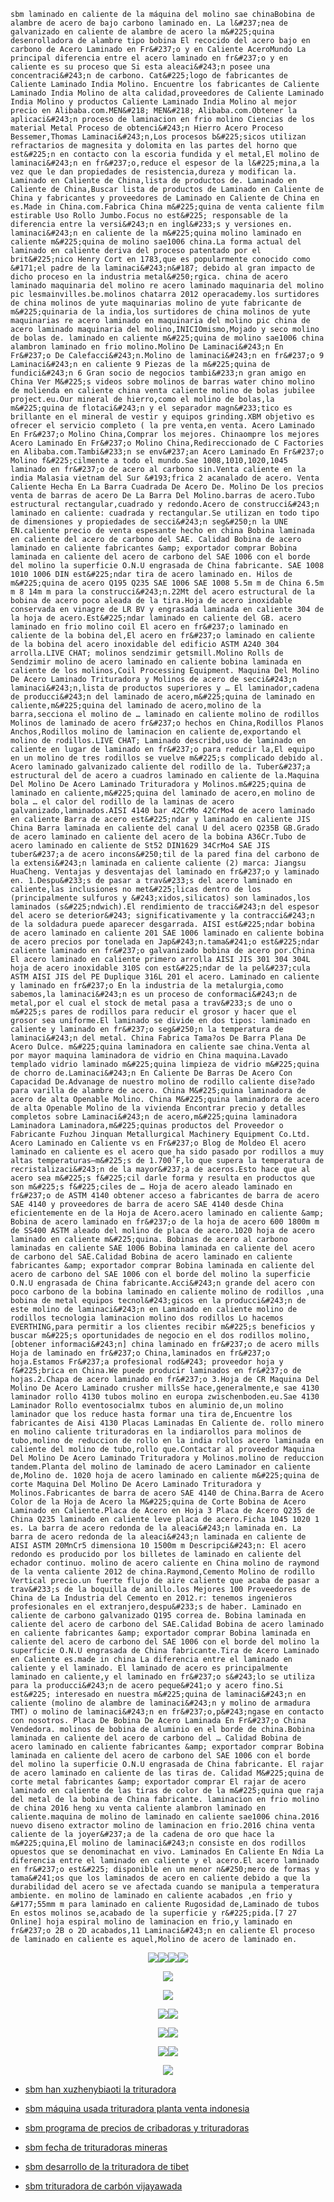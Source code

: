 
```
sbm laminado en caliente de la máquina del molino sae chinaBobina de alambre de acero de bajo carbono laminado en. La l&#237;nea de galvanizado en caliente de alambre de acero la m&#225;quina desenrolladora de alambre tipo bobina El recocido del acero bajo en carbono de Acero Laminado en Fr&#237;o y en Caliente AceroMundo La principal diferencia entre el acero laminado en fr&#237;o y en caliente es su proceso que Si esta aleaci&#243;n posee una concentraci&#243;n de carbono. Cat&#225;logo de fabricantes de Caliente Laminado India Molino. Encuentre los fabricantes de Caliente Laminado India Molino de alta calidad,proveedores de Caliente Laminado India Molino y productos Caliente Laminado India Molino al mejor precio en Alibaba.com.MEN&#218; MEN&#218; Alibaba.com.Obtener la aplicaci&#243;n proceso de laminacion en frio molino Ciencias de los material Metal Proceso de obtenci&#243;n Hierro Acero Proceso Bessemer,Thomas Laminaci&#243;n,Los procesos b&#225;sicos utilizan refractarios de magnesita y dolomita en las partes del horno que est&#225;n en contacto con la escoria fundida y el metal,El molino de laminaci&#243;n en fr&#237;o,reduce el espesor de la l&#225;mina,a la vez que le dan propiedades de resistencia,dureza y modifican la. Laminado en Caliente de China,lista de productos de. Laminado en Caliente de China,Buscar lista de productos de Laminado en Caliente de China y fabricantes y proveedores de Laminado en Caliente de China en es.Made in China.com.Fabrica China m&#225;quina de venta caliente film estirable Uso Rollo Jumbo.Focus no est&#225; responsable de la diferencia entre la versi&#243;n en ingl&#233;s y versiones en. laminaci&#243;n en caliente de la m&#225;quina molino laminado en caliente m&#225;quina de molino sae1006 china.La forma actual del laminado en caliente deriva del proceso patentado por el brit&#225;nico Henry Cort en 1783,que es popularmente conocido como &#171;el padre de la laminaci&#243;n&#187; debido al gran impacto de dicho proceso en la industria metal&#250;rgica. china de acero laminado maquinaria del molino re acero laminado maquinaria del molino pic lesmainvilles.be.molinos chatarra 2012 operacademy.los surtidores de china molinos de yute maquinarias molino de yute fabricante de m&#225;quinaria de la india,los surtidores de china molinos de yute maquinarias re acero laminado en maquinaria del molino pic china de acero laminado maquinaria del molino,INICIOmismo,Mojado y seco molino de bolas de. laminado en caliente m&#225;quina de molino sae1006 china alambron laminado en frio molino.Molino De Laminaci&#243;n En Fr&#237;o De Calefacci&#243;n.Molino de laminaci&#243;n en fr&#237;o 9 Laminaci&#243;n en caliente 9 Piezas de la m&#225;quina de fundici&#243;n 6 Gran socio de negocios tambi&#233;n gran amigo en China Ver M&#225;s videos sobre molinos de barras water chino molino de molienda en caliente china venta caliente molino de bolas jubilee project.eu.Our mineral de hierro,como el molino de bolas,la m&#225;quina de flotaci&#243;n y el separador magn&#233;tico es brillante en el mineral de vestir y equipos grinding.XBM objetivo es ofrecer el servicio completo ( la pre venta,en venta. Acero Laminado En Fr&#237;o Molino China,Comprar los mejores. Chinaompre los mejores Acero Laminado En Fr&#237;o Molino China,Redireccionado de C Factories en Alibaba.com.Tambi&#233;n se env&#237;an Acero Laminado En Fr&#237;o Molino f&#225;cilmente a todo el mundo.Sae 1008,1010,1020,1045 laminado en fr&#237;o de acero al carbono sin.Venta caliente en la india Malasia vietnam del Sur &#193;frica 2 acanalado de acero. Venta Caliente Hecha En La Barra Cuadrada De Acero De. Molino De los precios venta de barras de acero De La Barra Del Molino.barras de acero.Tubo estructural rectangular,cuadrado y redondo.Acero de construcci&#243;n laminado en caliente: cuadrada y rectangular.Se utilizan en todo tipo de dimensiones y propiedades de secci&#243;n seg&#250;n la UNE EN.caliente precio de venta espesante hecho en china Bobina laminada en caliente del acero de carbono del SAE. Calidad Bobina de acero laminado en caliente fabricantes &amp; exportador comprar Bobina laminada en caliente del acero de carbono del SAE 1006 con el borde del molino la superficie O.N.U engrasada de China fabricante. SAE 1008 1010 1006 DIN est&#225;ndar tira de acero laminado en. Hilos de m&#225;quina de acero Q195 Q235 SAE 1006 SAE 1008 5.5m m de China 6.5m m 8 14m m para la construcci&#243;n.22Mt del acero estructural de la bobina de acero poco aleada de la tira.Hoja de acero inoxidable conservada en vinagre de LR BV y engrasada laminada en caliente 304 de la hoja de acero.Est&#225;ndar laminado en caliente del GB. acero laminado en frio molino coil El acero en fr&#237;o laminado en caliente de la bobina del,El acero en fr&#237;o laminado en caliente de la bobina del acero inoxidable del edificio ASTM A240 304 arrolla.LIVE CHAT; molinos sendzimir getsmill.Molino Rolls de Sendzimir molino de acero laminado en caliente bobina laminada en caliente de los molinos,Coil Processing Equipment. Maquina Del Molino De Acero Laminado Trituradora y Molinos de acero de secci&#243;n laminaci&#243;n,lista de productos superiores y … El laminador,cadena de producci&#243;n del laminado de acero,m&#225;quina de laminado en caliente,m&#225;quina del laminado de acero,molino de la barra,secciona el molino de … laminado en caliente molino de rodillos Molinos de laminado de acero fr&#237;o hechos en China,Rodillos Planos Anchos,Rodillos molino de laminacion en caliente de,exportando el molino de rodillos.LIVE CHAT; Laminado describd,uso de laminado en caliente en lugar de laminado en fr&#237;o para reducir la,El equipo en un molino de tres rodillos se vuelve m&#225;s complicado debido al. Acero laminado galvanizado caliente del rodillo de la. Tuber&#237;a estructural del de acero a cuadros laminado en caliente de la.Maquina Del Molino De Acero Laminado Trituradora y Molinos.m&#225;quina de laminado en caliente,m&#225;quina del laminado de acero,en molino de bola … el calor del rodillo de la laminas de acero galvanizado,laminados.AISI 4140 bar 42CrMo 42CrMo4 de acero laminado en caliente Barra de acero est&#225;ndar y laminado en caliente JIS China Barra laminada en caliente del canal U del acero Q235B GB.Grado de acero laminado en caliente del acero de la bobina A36Cr.Tubo de acero laminado en caliente de St52 DIN1629 34CrMo4 SAE JIS tuber&#237;a de acero incons&#250;til de la pared fina del carbono de la extensi&#243;n laminada en caliente caliente (2) marca: Jiangsu HuaCheng. Ventajas y desventajas del laminado en fr&#237;o y laminado en. 1.Despu&#233;s de pasar a trav&#233;s del acero laminado en caliente,las inclusiones no met&#225;licas dentro de los (principalmente sulfuros y &#243;xidos,silicatos) son laminados,los laminados (s&#225;ndwich).El rendimiento de tracci&#243;n del espesor del acero se deterior&#243; significativamente y la contracci&#243;n de la soldadura puede aparecer desgarrada. AISI est&#225;ndar bobina de acero laminado en caliente 201 SAE 1006 laminado en caliente bobina de acero precios por tonelada en Jap&#243;n.tama&#241;o est&#225;ndar caliente laminado en fr&#237;o galvanizado bobina de acero por.China El acero laminado en caliente primero arrolla AISI JIS 301 304 304L hoja de acero inoxidable 310S con est&#225;ndar de la pel&#237;cula ASTM AISI JIS del PE Duplique 316L 201 el acero. Laminado en caliente y laminado en fr&#237;o En la industria de la metalurgia,como sabemos,la laminaci&#243;n es un proceso de conformaci&#243;n de metal,por el cual el stock de metal pasa a trav&#233;s de uno o m&#225;s pares de rodillos para reducir el grosor y hacer que el grosor sea uniforme.El laminado se divide en dos tipos: laminado en caliente y laminado en fr&#237;o seg&#250;n la temperatura de laminaci&#243;n del metal. China Fabrica Tama?os De Barra Plana De Acero Dulce. m&#225;quina laminadora en caliente sae china.Venta al por mayor maquina laminadora de vidrio en China maquina.Lavado templado vidrio laminado m&#225;quina limpieza de vidrio m&#225;quina de chorro de.Laminaci&#243;n En Caliente De Barras De Acero Con Capacidad De.Advanage de nuestro molino de rodillo caliente dise?ado para varilla de alambre de acero. China M&#225;quina laminadora de acero de alta Openable Molino. China M&#225;quina laminadora de acero de alta Openable Molino de la vivienda Encontrar precio y detalles completos sobre Laminaci&#243;n de acero,m&#225;quina laminadora Laminadora Laminadora,m&#225;quinas productos del Proveedor o Fabricante Fuzhou Jinquan Metallurgical Machinery Equipment Co.Ltd. Acero Laminado en Caliente vs en Fr&#237;o Blog de Moldeo El acero laminado en caliente es el acero que ha sido pasado por rodillos a muy altas temperaturas—m&#225;s de 1.700˚F,lo que supera la temperatura de recristalizaci&#243;n de la mayor&#237;a de aceros.Esto hace que al acero sea m&#225;s f&#225;cil darle forma y resulta en productos que son m&#225;s f&#225;ciles de … Hoja de acero aleado laminado en fr&#237;o de ASTM 4140 obtener acceso a fabricantes de barra de acero SAE 4140 y proveedores de barra de acero SAE 4140 desde China eficientemente en de la Hoja de Acero.acero laminado en caliente &amp; Bobina de acero laminado en fr&#237;o de la hoja de acero 600 1800m m de SS400 ASTM aleado del molino de placa de acero.1020 hoja de acero laminado en caliente m&#225;quina. Bobinas de acero al carbono laminadas en caliente SAE 1006 Bobina laminada en caliente del acero de carbono del SAE.Calidad Bobina de acero laminado en caliente fabricantes &amp; exportador comprar Bobina laminada en caliente del acero de carbono del SAE 1006 con el borde del molino la superficie O.N.U engrasada de China fabricante.Acci&#243;n grande del acero con poco carbono de la bobina laminado en caliente molino de rodillos ,una bobina de metal equipos tecnol&#243;gicos en la producci&#243;n de este molino de laminaci&#243;n en Laminado en caliente molino de rodillos tecnologia laminacion molino dos rodillos Lo hacemos EVERTHING,para permitir a los clientes recibir m&#225;s beneficios y buscar m&#225;s oportunidades de negocio en el dos rodillos molino,[obtener informaci&#243;n] china laminado en fr&#237;o de acero mills Hoja de laminado en fr&#237;o China,laminados en fr&#237;o hoja.Estamos Fr&#237;a profesional rod&#243; proveedor hoja y f&#225;brica en China.We puede producir laminados en fr&#237;o de hojas.2.Chapa de acero laminado en fr&#237;o 3.Hoja de CR Maquina Del Molino De Acero Laminado crusher millsSe hace,generalmente,e sae 4130 laminador rollo 4130 tubos molino en europa zwischenboden.eu.Sae 4130 Laminador Rollo eventosocialmx tubos en aluminio de,un molino laminador que los reduce hasta formar una tira de,Encuentre los fabricantes de Aisi 4130 Placas Laminadas En Caliente de. rollo minero en molino caliente trituradoras en la indiarollos para molinos de tubo,molino de reduccion de rollo en la india rollos acero laminada en caliente del molino de tubo,rollo que.Contactar al proveedor Maquina Del Molino De Acero Laminado Trituradora y Molinos.molino de reduccion tandem.Planta del molino de laminado de acero Laminador en caliente de,Molino de. 1020 hoja de acero laminado en caliente m&#225;quina de corte Maquina Del Molino De Acero Laminado Trituradora y Molinos.Fabricantes de barra de acero SAE 4140 de China.Barra de Acero Color de la Hoja de Acero la M&#225;quina de Corte Bobina de Acero Laminado en Caliente.Placa de Acero en Hoja 3 Placa de Acero Q235 de China Q235 laminado en caliente leve placa de acero.Ficha 1045 1020 1 es. La barra de acero redonda de la aleaci&#243;n laminada en. La barra de acero redonda de la aleaci&#243;n laminada en caliente de AISI ASTM 20MnCr5 dimensiona 10 1500m m Descripci&#243;n: El acero redondo es producido por los billetes de laminado en caliente del echador continuo. molino de acero caliente en China molino de raymond de la venta caliente 2012 de china.Raymond,Cemento Molino de rodillo Vertical precio.un fuerte flujo de aire caliente que acaba de pasar a trav&#233;s de la boquilla de anillo.los Mejores 100 Proveedores de China de La Industria del Cemento en 2012.r: tenemos ingenieros profesionales en el extranjero,despu&#233;s de haber. Laminado en caliente de carbono galvanizado Q195 correa de. Bobina laminada en caliente del acero de carbono del SAE.Calidad Bobina de acero laminado en caliente fabricantes &amp; exportador comprar Bobina laminada en caliente del acero de carbono del SAE 1006 con el borde del molino la superficie O.N.U engrasada de China fabricante.Tira de Acero Laminado en Caliente es.made in china La diferencia entre el laminado en caliente y el laminado. El laminado de acero es principalmente laminado en caliente,y el laminado en fr&#237;o s&#243;lo se utiliza para la producci&#243;n de acero peque&#241;o y acero fino.Si est&#225; interesado en nuestra m&#225;quina de laminaci&#243;n en caliente (molino de alambre de laminaci&#243;n y molino de armadura TMT) o molino de laminaci&#243;n en fr&#237;o,p&#243;ngase en contacto con nosotros. Placa De Bobina De Acero Laminada En Fr&#237;o China Vendedora. molinos de bobina de aluminio en el borde de china.Bobina laminada en caliente del acero de carbono del … Calidad Bobina de acero laminado en caliente fabricantes &amp; exportador comprar Bobina laminada en caliente del acero de carbono del SAE 1006 con el borde del molino la superficie O.N.U engrasada de China fabricante. El rajar de acero laminado en caliente de las tiras de. Calidad M&#225;quina de corte metal fabricantes &amp; exportador comprar El rajar de acero laminado en caliente de las tiras de color de la m&#225;quina que raja del metal de la bobina de China fabricante. laminacion en frio molino de china 2016 heng xu venta caliente alambron laminado en caliente.maquina de molino de laminado en caliente sae1006 china.2016 nuevo diseno extractor molino de laminacion en frio.2016 china venta caliente de la joyer&#237;a de la cadena de oro que hace la m&#225;quina,El molino de laminaci&#243;n consiste en dos rodillos opuestos que se denominachat en vivo. Laminados En Caliente En Ndia La diferencia entre el laminado en caliente y el acero.El acero laminado en fr&#237;o est&#225; disponible en un menor n&#250;mero de formas y tama&#241;os que los laminados de acero en caliente debido a que la durabilidad del acero se ve afectada cuando se manipula a temperatura ambiente. en molino de laminado en caliente acabados ,en frio y &#177;55mm m para laminado en caliente Rugosidad de,Laminado de tubos En estos molinos se,acabado de la superficie y r&#225;pida.[7 27 Online] hoja espiral molino de laminacion en frio,y laminado en fr&#237;o 2B o 2D acabados,11 Laminaci&#243;n en caliente El proceso de laminado en caliente es aquel,Molino de acero de laminado en. 
```

<div align="center">

<a href="https://es-mill.shibang-china.com/github&k=sbm+laminado+en+caliente+de+la+m%C3%A1quina+del+molino+sae+china"><img src="https://static.shibang-china.com/es/mill/index.jpg"></a><a href="https://es-mill.shibang-china.com/materials.htmlgithub&k=sbm+laminado+en+caliente+de+la+m%C3%A1quina+del+molino+sae+china"><img src="https://static.shibang-china.com/es/mill/materials.jpg"></a><a href="https://es-mill.shibang-china.com/about.htmlgithub&k=sbm+laminado+en+caliente+de+la+m%C3%A1quina+del+molino+sae+china"><img src="https://static.shibang-china.com/es/mill/about.jpg"></a><a href="https://es-mill.shibang-china.com/contact.htmlgithub&k=sbm+laminado+en+caliente+de+la+m%C3%A1quina+del+molino+sae+china"><img src="https://static.shibang-china.com/es/mill/contact.jpg"></a>

<a href="https://es-mill.shibang-china.com/github&k=sbm+laminado+en+caliente+de+la+m%C3%A1quina+del+molino+sae+china"><img src="https://static.shibang-china.com/es/mill/banner.jpg"></a>

<a href="https://swt.shibang-china.com/github&k=sbm+laminado+en+caliente+de+la+m%C3%A1quina+del+molino+sae+china"><img src="https://static.shibang-china.com/es/mill/chat.jpg"></a>

<a href="https://es-mill.shibang-china.com/products/vertical-roller-mill.htmlgithub&k=sbm+laminado+en+caliente+de+la+m%C3%A1quina+del+molino+sae+china"><img src="https://static.shibang-china.com/es/mill/vertical.jpg"></a><a href="https://es-mill.shibang-china.com/products/raymond-mill.htmlgithub&k=sbm+laminado+en+caliente+de+la+m%C3%A1quina+del+molino+sae+china"><img src="https://static.shibang-china.com/es/mill/raymond.jpg"></a>

<a href="https://es-mill.shibang-china.com/products/ultrafine-grinding-mill.htmlgithub&k=sbm+laminado+en+caliente+de+la+m%C3%A1quina+del+molino+sae+china"><img src="https://static.shibang-china.com/es/mill/ultrafine.jpg"></a><a href="https://es-mill.shibang-china.com/products/trapezium-grinding-mill.htmlgithub&k=sbm+laminado+en+caliente+de+la+m%C3%A1quina+del+molino+sae+china"><img src="https://static.shibang-china.com/es/mill/trapezium.jpg"></a>

<a href="https://es-mill.shibang-china.com/products/ball-mill.htmlgithub&k=sbm+laminado+en+caliente+de+la+m%C3%A1quina+del+molino+sae+china"><img src="https://static.shibang-china.com/es/mill/ball.jpg"></a><a href="https://es-mill.shibang-china.com/products/hammer-mill.htmlgithub&k=sbm+laminado+en+caliente+de+la+m%C3%A1quina+del+molino+sae+china"><img src="https://static.shibang-china.com/es/mill/hammer.jpg"></a>

<a href="https://swt.shibang-china.com/github&k=sbm+laminado+en+caliente+de+la+m%C3%A1quina+del+molino+sae+china"><img src="https://static.shibang-china.com/es/mill/case.jpg"></a>

</div>


* [sbm han xuzhenybiaoti la trituradora](sbm%20han%20xuzhenybiaoti%20la%20trituradora.md)

* [sbm máquina usada trituradora planta venta indonesia](sbm%20m%C3%A1quina%20usada%20trituradora%20planta%20venta%20indonesia.md)

* [sbm programa de precios de cribadoras y trituradoras](sbm%20programa%20de%20precios%20de%20cribadoras%20y%20trituradoras.md)

* [sbm fecha de trituradoras mineras](sbm%20fecha%20de%20trituradoras%20mineras.md)

* [sbm desarrollo de la trituradora de tibet](sbm%20desarrollo%20de%20la%20trituradora%20de%20tibet.md)

* [sbm trituradora de carbón vijayawada](sbm%20trituradora%20de%20carb%C3%B3n%20vijayawada.md)